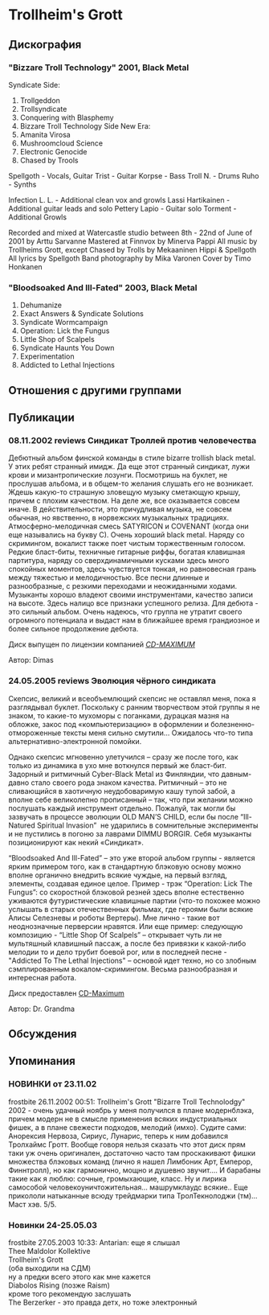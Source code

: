 # Trollheim's Grott



## Дискография

### "Bizzare Troll Technology" 2001, Black Metal

Syndicate Side:
1. Trollgeddon 
2. Trollsyndicate
3. Conquering with Blasphemy 
4. Bizzare Troll Technology 
Side New Era:
5. Amanita Virosa 
6. Mushroomcloud Science 
7. Electronic Genocide 
8. Chased by Trools


Spellgoth - Vocals, Guitar
Trist - Guitar
Korpse - Bass
Troll N. - Drums
Ruho - Synths 


Infection L. L. - Additional clean vox and growls
Lassi Hartikainen - Additional guitar leads and solo
Pettery Lapio - Guitar solo
Torment - Additional Growls


Recorded and mixed at Watercastle studio between 8th - 22nd of June of 2001 by Arttu Sarvanne
Mastered at Finnvox by Minerva Pappi
All music by Trollheims Grott, except Chased by Trolls by Mekaaninen Hippi & Spellgoth
All lyrics by Spellgoth
Band photography by Mika Varonen
Cover by Timo Honkanen



### "Bloodsoaked And Ill-Fated" 2003, Black Metal

01. Dehumanize
02. Exact Answers & Syndicate Solutions
03. Syndicate Wormcampaign
04. Operation: Lick the Fungus
05. Little Shop of Scalpels
06. Syndicate Haunts You Down
07. Experimentation
08. Addicted to Lethal Injections


## Отношения с другими группами


## Публикации

### 08.11.2002 reviews Синдикат Троллей против человечества

<p>Дебютный альбом финской команды в стиле bizarre trollish black metal. У этих ребят странный имидж. Да еще этот странный синдикат, лужи крови и мизантропические лозунги. Посмотришь на буклет, не прослушав альбома, и в общем-то желания слушать его не возникает. Ждешь какую-то страшную зловещую музыку сметающую крышу, причем с плохим качеством. На деле же, все оказывается совсем иначе. В действительности, это причудливая музыка, не совсем обычная, но явственно, в норвежских музыкальных традициях. Атмосферно-мелодичная смесь SATYRICON и COVENANT (когда они еще назывались на букву C). Очень хороший black metal. Наряду со скримингом, вокалист также поет чистым торжественным голосом. Редкие бласт-биты, техничные гитарные риффы, богатая клавишная партитура, наряду со сверхдинамичными кусками здесь много спокойных моментов, здесь чувствуется тонкая, но равновесная грань между тяжестью и мелодичностью. Все песни длинные и разнообразные, с резкими переходами и неожиданными ходами. Музыканты хорошо владеют своими инструментами, качество записи на высоте. Здесь налицо все признаки успешного релиза. Для дебюта - это сильный альбом. Очень надеюсь, что группа не утратит своего огромного потенциала и выдаст нам в ближайшее время грандиозное и более сильное продолжение дебюта.</p>
<p> Диск выпущен по лицензии компанией <A HREF="http://www.cd-maximum.ru"><U><I>CD-MAXIMUM</I></U></A></p>

Автор: Dimas

### 24.05.2005 reviews Эволюция чёрного синдиката

<P>Скепсис, великий и всеобъемлющий скепсис не оставлял меня, пока я разглядывал буклет. Поскольку с ранним творчеством этой группы я не знаком, то какие-то мухоморы с поганками, дурацкая мазня на обложке, закос под «компьютеризацию» в оформлении и болезненно-отмороженные тексты меня сильно смутили… Ожидалось что-то типа альтернативно-электронной помойки.</P>
<P>Однако скепсис мгновенно улетучился – сразу же после того, как только из динамика в ухо мне воткнулся первый же бласт-бит. Задорный и ритмичный Cyber-Black Metal из Финляндии, что давным-давно стало своего рода знаком качества. Ритмичный – это не сливающийся в хаотичную неудобоваримую кашу тупой забой, а вполне себе великолепно прописанный – так, что при желании можно послушать каждый инструмент отдельно. Пожалуй, так могли бы зазвучать в процессе эволюции OLD MAN’S CHILD, если бы после “Ill-Natured Spiritual Invasion”&nbsp; не ударились в сомнительные эксперименты и не пустились в погоню за лаврами DIMMU BORGIR. Себя музыканты позиционируют как некий «Синдикат».</P>
<P>“Bloodsoaked And Ill-Fated” – это уже второй альбом группы - является ярким примером того, как в стандартную блэковую основу можно вполне органично внедрить всякие чуждые, на первый взгляд, элементы, создавая единое целое. Пример - трэк “Operation: Lick The Fungus”: со скоростной блэковой резней здесь вполне естественно уживаются футуристические клавишные партии (что-то похожее можно услышать в старых отечественных фильмах, где героями были всякие Алисы Селезневы и роботы Вертеры). Мне лично - такие вот неоднозначные перверсии нравятся. Или еще пример: следующую композицию - “Little Shop Of Scalpels” – открывает чуть ли не мультяшный клавишный пассаж, а после без привязки к какой-либо мелодии то и дело трубит боевой рог, или в последней песне - "Addicted To The Lethal Injections" – основой идет техно, но со злобным сэмплированным вокалом-скримингом. Весьма разнообразная и интересная работа.</P>
<P>Диск предоставлен <A href="http://www.cd-maximum.ru/">CD-Maximum</A></P>
Автор: Dr. Grandma


## Обсуждения


## Упоминания

### НОВИНКИ от 23.11.02

frostbite 26.11.2002 00:51:
Trollheim's Grott "Bizarre Troll Technolodgy" 2002 - очень удачный ноябрь у меня получился в плане модернблэка, причем модерн не в смысле применения всяких индустриальных фишек, а в плане свежести подходов, мелодий (имхо). Судите сами: Анорексия Нервоза, Сириус, Лунарис, теперь к ним добавился Тролхаймс Гротт. Вообще говоря нельзя сказать что этот диск прям таки уж очень оригинален, достаточно часто там проскакивают фишки множества блэковых команд (лично я нашел Лимбоник Арт, Емперор, Финнтролл), но как гармонично, мощно и душевно звучит.... И барабаны такие как я люблю: сочные, громыхающие, класс. Ну и лирика самособой человекоуничтожительная... машрумклаудс всякие.. Еще прикололи натыканные всюду трейдмарки типа ТролТекнолоджи (тм)... Маст хэв. 5/5.

### Новинки 24-25.05.03

frostbite 27.05.2003 10:33:
Antarian: еще я слышал<BR>Thee Maldolor Kollektive<BR>Trollheim's Grott<BR>(оба выходили на СДМ)<BR>ну а предки всего этого как мне кажется<BR>Diabolos Rising (позже Raism)<BR>кроме того рекомендую заслушать <BR>The Berzerker - это правда детх, но тоже электронный


